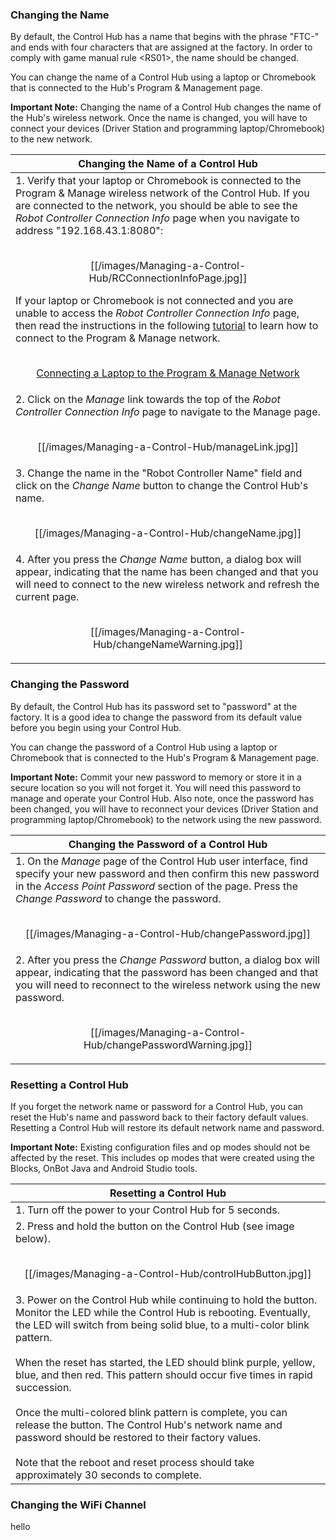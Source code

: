 ### Changing the Name
By default, the Control Hub has a name that begins with the phrase "FTC-" and ends with four characters that are assigned at the factory.  In order to comply with game manual rule \<RS01\>, the name should be changed.

You can change the name of a Control Hub using a laptop or Chromebook that is connected to the Hub's Program & Management page.

**Important Note:** Changing the name of a Control Hub changes the name of the Hub's wireless network.  Once the name is changed, you will have to connect your devices (Driver Station and programming laptop/Chromebook) to the new network.

| Changing the Name of a Control Hub|
| ---- |
| 1. Verify that your laptop or Chromebook is connected to the Program & Manage wireless network of the Control Hub.  If you are connected to the network, you should be able to see the _Robot Controller Connection Info_ page when you navigate to address "192.168.43.1:8080":<br/><br/><p align="center">[[/images/Managing-a-Control-Hub/RCConnectionInfoPage.jpg]]</p>If your laptop or Chromebook is not connected and you are unable to access the _Robot Controller Connection Info_ page, then read the instructions in the following [tutorial](Connecting-a-Laptop-to-the-Program-and-Manage-Network) to learn how to connect to the Program & Manage network.<p align="center"><br/>[Connecting a Laptop to the Program & Manage Network](Connecting-a-Laptop-to-the-Program-&-Manage-Network)|
| 2. Click on the _Manage_ link towards the top of the _Robot Controller Connection Info_ page to navigate to the Manage page.<br/><br/><p align="center">[[/images/Managing-a-Control-Hub/manageLink.jpg]]|
| 3. Change the name in the "Robot Controller Name" field and click on the _Change Name_ button to change the Control Hub's name.<br/><br/><p align="center">[[/images/Managing-a-Control-Hub/changeName.jpg]]|
| 4. After you press the _Change Name_ button, a dialog box will appear, indicating that the name has been changed and that you will need to connect to the new wireless network and refresh the current page.<br/><br/><p align="center">[[/images/Managing-a-Control-Hub/changeNameWarning.jpg]]|

### Changing the Password
By default, the Control Hub has its password set to "password" at the factory.  It is a good idea to change the password from its default value before you begin using your Control Hub.

You can change the password of a Control Hub using a laptop or Chromebook that is connected to the Hub's Program & Management page.

**Important Note:** Commit your new password to memory or store it in a secure location so you will not forget it.  You will need this password to manage and operate your Control Hub.  Also note, once the password has been changed, you will have to reconnect your devices (Driver Station and programming laptop/Chromebook) to the network using the new password.

| Changing the Password of a Control Hub|
| ---- |
| 1. On the _Manage_ page of the Control Hub user interface, find specify your new password and then confirm this new password in the _Access Point Password_ section of the page.  Press the _Change Password_ to change the password.<br/><br/><p align="center">[[/images/Managing-a-Control-Hub/changePassword.jpg]]|
| 2. After you press the _Change Password_ button, a dialog box will appear, indicating that the password has been changed and that you will need to reconnect to the wireless network using the new password.<br/><br/><p align="center">[[/images/Managing-a-Control-Hub/changePasswordWarning.jpg]]|

### Resetting a Control Hub
If you forget the network name or password for a Control Hub, you can reset the Hub's name and password back to their factory default values. Resetting a Control Hub will restore its default network name and password.  

**Important Note:** Existing configuration files and op modes should not be affected by the reset. This includes op modes that were created using the Blocks, OnBot Java and Android Studio tools. 

| Resetting a Control Hub |
| ---- |
| 1. Turn off the power to your Control Hub for 5 seconds. |
| 2. Press and hold the button on the Control Hub (see image below).<br/><br/><p align="center">[[/images/Managing-a-Control-Hub/controlHubButton.jpg]]|
| 3. Power on the Control Hub while continuing to hold the button.  Monitor the LED while the Control Hub is rebooting.  Eventually, the LED will switch from being solid blue, to a multi-color blink pattern.<br/><br/>When the reset has started, the LED should blink purple, yellow, blue, and then red.  This pattern should occur five times in rapid succession.<br/><br/>Once the multi-colored blink pattern is complete, you can release the button.  The Control Hub's network name and password should be restored to their factory values.<br/><br/>Note that the reboot and reset process should take approximately 30 seconds to complete.|

### Changing the WiFi Channel
hello




